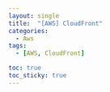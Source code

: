```yaml
---
layout: single
title:  "[AWS] CloudFront"
categories:
  - Aws
tags:
  - [AWS, CloudFront]

toc: true
toc_sticky: true
---
```



## 